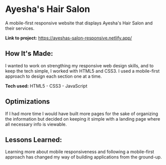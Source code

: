 # Ayesha's Hair Salon
A mobile-first responsive website that displays Ayesha's Hair Salon and their services.

**Link to project:** https://ayeshas-salon-responsive.netlify.app/

## How It's Made:
I wanted to work on strengthing my responsive web design skills, and to keep the tech simple, I worked with HTML5 and CSS3. I used a mobile-first approach to design each section one at a time. 

**Tech used:** HTML5 - CSS3 - JavaScript

## Optimizations

If I had more time I would have built more pages for the sake of organizing the information but decided on keeping it simple with a landing page where all necessary info is viewable.

## Lessons Learned:

Learning more about mobile responsiveness and following a mobile-first approach has changed my way of building applications from the ground-up.
